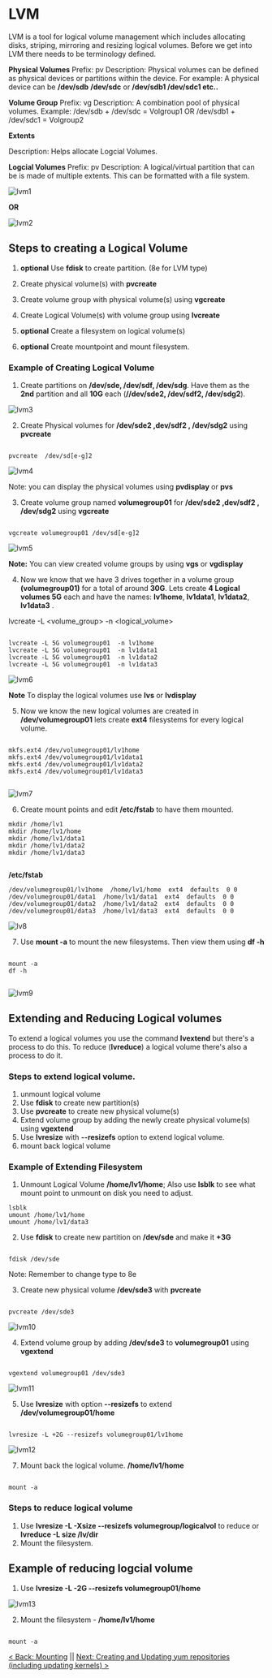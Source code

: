 # LVM

LVM is a tool for logical volume management which includes allocating disks, striping, mirroring and resizing logical volumes. Before we get into LVM there needs to be terminology defined.

**Physical Volumes**
Prefix: pv
Description: Physical volumes can be defined as physical devices or partitions within the device. For example: A physical device can be **/dev/sdb** **/dev/sdc** or **/dev/sdb1 /dev/sdc1 etc..**

**Volume Group**
Prefix: vg
Description: A combination pool of physical volumes. Example: /dev/sdb + /dev/sdc = Volgroup1 OR /dev/sdb1 + /dev/sdc1 = Volgroup2


**Extents**

Description: Helps allocate Logcial Volumes.


**Logcial Volumes**
Prefix: pv
Description:  A logical/virtual partition that can be is made of multiple extents. This can be formatted with a file system.  

![lvm1](https://github.com/sxcdennis/Linux-Guides/blob/master/images/lvm1.png?raw=true)




**OR**


![lvm2](https://github.com/sxcdennis/Linux-Guides/blob/master/images/lvm2.png?raw=true)



## Steps to creating a Logical Volume

1. **optional** Use **fdisk** to create partition. (8e for LVM type)

2. Create physical volume(s) with **pvcreate**

3. Create volume group with physical volume(s) using **vgcreate**

4. Create Logical Volume(s) with volume group using **lvcreate**

5. **optional** Create a filesystem on logical volume(s)

6. **optional** Create mountpoint and mount filesystem.

### Example of Creating Logical Volume

1. Create partitions on **/dev/sde, /dev/sdf, /dev/sdg**. Have them as the **2nd** partition and all **10G** each (**//dev/sde2, /dev/sdf2, /dev/sdg2**).

![lvm3](https://github.com/sxcdennis/Linux-Guides/blob/master/images/lvm3.png?raw=true)

2. Create Physical volumes for **/dev/sde2 ,dev/sdf2 , /dev/sdg2** using **pvcreate**

```

pvcreate  /dev/sd[e-g]2

```

![lvm4](https://github.com/sxcdennis/Linux-Guides/blob/master/images/lvm4.png?raw=true)

Note: you can display the physical volumes using **pvdisplay** or **pvs**

3. Create volume group named **volumegroup01** for  **/dev/sde2 ,dev/sdf2 , /dev/sdg2** using **vgcreate**

```

vgcreate volumegroup01 /dev/sd[e-g]2

```
![lvm5](https://github.com/sxcdennis/Linux-Guides/blob/master/images/lvm5.png?raw=true)

**Note:** You can view created volume groups by using **vgs** or **vgdisplay**

4. Now we know that we have 3 drives together in a volume group **(volumegroup01)** for a total of around **30G**. Lets create **4 Logical volumes 5G** each and have the names: **lv1home**, **lv1data1**, **lv1data2**, **lv1data3** .

lvcreate -L <size> <volume_group> -n <logical_volume>

```

lvcreate -L 5G volumegroup01  -n lv1home
lvcreate -L 5G volumegroup01  -n lv1data1
lvcreate -L 5G volumegroup01  -n lv1data2
lvcreate -L 5G volumegroup01  -n lv1data3

```

![lvm6](https://github.com/sxcdennis/Linux-Guides/blob/master/images/lvm6.png?raw=true)


**Note** To display the logical volumes use **lvs** or **lvdisplay**

5. Now we know the new logical volumes are created in **/dev/volumegroup01** lets create **ext4** filesystems for every logical volume.

```

mkfs.ext4 /dev/volumegroup01/lv1home
mkfs.ext4 /dev/volumegroup01/lv1data1
mkfs.ext4 /dev/volumegroup01/lv1data2
mkfs.ext4 /dev/volumegroup01/lv1data3


```

![lvm7](https://github.com/sxcdennis/Linux-Guides/blob/master/images/lvm7.png?raw=true)

6. Create mount points and edit **/etc/fstab** to have them mounted.

```
mkdir /home/lv1
mkdir /home/lv1/home
mkdir /home/lv1/data1
mkdir /home/lv1/data2
mkdir /home/lv1/data3


```


**/etc/fstab**

```
/dev/volumegroup01/lv1home  /home/lv1/home  ext4  defaults  0 0
/dev/volumegroup01/data1  /home/lv1/data1  ext4  defaults  0 0
/dev/volumegroup01/data2  /home/lv1/data2  ext4  defaults  0 0
/dev/volumegroup01/data3  /home/lv1/data3  ext4  defaults  0 0

```

![lv8](https://github.com/sxcdennis/Linux-Guides/blob/master/images/lvm8.png?raw=true)

7. Use **mount -a** to mount the new filesystems.  Then view them using **df -h**



```

mount -a
df -h


```

![lvm9](https://github.com/sxcdennis/Linux-Guides/blob/master/images/lvm9.png?raw=true)


## Extending and Reducing Logical volumes

To extend a logical volumes you use the command **lvextend** but there's a process to do this. To reduce (**lvreduce**) a logical volume there's also a process to do it.

### Steps to extend logical volume.

1. unmount logical volume
2. Use **fdisk** to create new partition(s)
3. Use **pvcreate** to create new physical volume(s)
4. Extend volume group by adding the newly create physical volume(s) using **vgextend**
5. Use **lvresize** with **--resizefs** option to extend logical volume.
6. mount back logical volume

### Example of Extending Filesystem

1. Unmount Logical Volume **/home/lv1/home**; Also use **lsblk** to see what mount point to unmount on disk you need to adjust.

```
lsblk
umount /home/lv1/home
umount /home/lv1/data3

```


2. Use **fdisk** to create new partition on **/dev/sde** and make it **+3G**

```

fdisk /dev/sde

```

Note: Remember to change type to 8e

3. Create new physical volume  **/dev/sde3** with **pvcreate**  

```

pvcreate /dev/sde3

```

![lvm10](https://github.com/sxcdennis/Linux-Guides/blob/master/images/lvm10.png?raw=true)


4. Extend volume group by adding **/dev/sde3** to **volumegroup01** using **vgextend**

```

vgextend volumegroup01 /dev/sde3

```
![lvm11](https://github.com/sxcdennis/Linux-Guides/blob/master/images/lvm11.png?raw=true)

5. Use **lvresize** with option **--resizefs** to extend **/dev/volumegroup01/home**

```

lvresize -L +2G --resizefs volumegroup01/lv1home

```

![lvm12](https://github.com/sxcdennis/Linux-Guides/blob/master/images/lvm12.png?raw=true)

7. Mount back the logical volume. **/home/lv1/home**


```

mount -a

```


### Steps to reduce logical volume

1. Use **lvresize -L -Xsize --resizefs volumegroup/logicalvol** to reduce  or **lvreduce -L size /lv/dir**
2. Mount the filesystem.


## Example of reducing logcial volume



1. Use  **lvresize -L -2G --resizefs volumegroup01/home**  


![lvm13](https://github.com/sxcdennis/Linux-Guides/blob/master/images/lvm13.png?raw=true)


2. Mount the filesystem - **/home/lv1/home**



```

mount -a

```

[< Back: Mounting](https://github.com/sxcdennis/Linux-Guides/blob/master/mounting.md "Mounting") || [Next: Creating and Updating yum repositories (including updating kernels) >](https://github.com/sxcdennis/Linux-Guides/blob/master/yum.md "Creating and Updating yum repositories including updating kernels")
